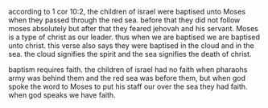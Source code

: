 according to 1 cor 10:2, the children of israel were baptised unto Moses when they passed through the red sea. before that they did not follow moses absolutely but after that they feared jehovah and his servant. Moses is a type of christ as our leader. thus when we are baptised we are baptised unto christ. this verse also says they were baptised in the cloud and in the sea. the cloud signifies the spirit and the sea signifies the death of christ.

baptism requires faith. the children of israel had no faith when pharaohs army was behind them and the red sea was before them, but when god spoke the word to Moses to put his staff our over the sea they had faith. when god speaks we have faith.
